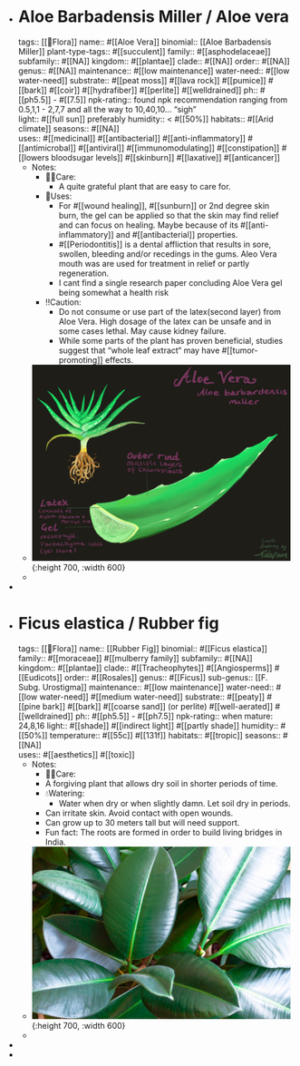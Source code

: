 - # Aloe Barbadensis Miller / Aloe vera
  tags::  [[🌱Flora]] 
  name::  #[[Aloe Vera]] 
  binomial:: [[Aloe Barbadensis Miller]]
  plant-type-tags:: #[[succulent]]
  family:: #[[asphodelaceae]]
  subfamily:: #[[NA]] 
  kingdom:: #[[plantae]]
  clade:: #[[NA]]
  order:: #[[NA]]
  genus:: #[[NA]]
  maintenance:: #[[low maintenance]]
  water-need:: #[[low water-need]]
  substrate:: #[[peat moss]] #[[lava rock]] #[[pumice]] #[[bark]] #[[coir]] #[[hydrafiber]] #[[perlite]] #[[welldrained]]
  ph:: #[[ph5.5]] - #[[7.5]]
  npk-rating:: found npk recommendation ranging from 0.5,1,1 - 2,7,7 and all the way to 10,40,10… “sigh”  
  light:: #[[full sun]] preferably 
  humidity:: < #[[50%]] 
  habitats::  #[[Arid climate]] 
  seasons::  #[[NA]]   
  uses::  #[[medicinal]] #[[antibacterial]] #[[anti-inflammatory]] #[[antimicrobal]] #[[antiviral]] #[[immunomodulating]] #[[constipation]] #[[lowers bloodsugar levels]] #[[skinburn]] #[[laxative]] #[[anticancer]]
	- Notes:
		- 🤲🏼Care:
			- A quite grateful plant that are easy to care for.
		- 🧪Uses:
			- For #[[wound healing]],  #[[sunburn]] or 2nd degree skin burn, the gel can be applied so that the skin may find relief and can focus on healing. Maybe because of its #[[anti-inflammatory]] and #[[antibacterial]] properties.
			- #[[Periodontitis]] is a dental affliction that results in sore, swollen, bleeding and/or recedings in the gums. Aleo Vera mouth was are used for treatment in relief or partly regeneration.
			- I cant find a single research paper concluding Aloe Vera gel being somewhat a health risk
		- ‼️Caution:
			- Do not consume or use part of the latex(second layer) from Aloe Vera.
			  High dosage of the latex can be unsafe and in some cases lethal. May cause kidney failure.
			- While some parts of the plant has proven beneficial, studies suggest that “whole leaf extract“ may have #[[tumor-promoting]] effects.
	- ![2023-02-27-10-00-21.jpeg](../assets/2023-02-27-10-00-21.jpeg){:height 700, :width 600}
	-
-
- # Ficus elastica / Rubber fig
  tags::   [[🌱Flora]] 
  name::  [[Rubber Fig]]
  binomial:: #[[Ficus elastica]]
  family:: #[[moraceae]] #[[mulberry family]] 
  subfamily:: #[[NA]] 
  kingdom:: #[[plantae]]
  clade:: #[[Tracheophytes]] #[[Angiosperms]] #[[Eudicots]]
  order:: #[[Rosales]]
  genus:: #[[Ficus]]
  sub-genus:: [[F. Subg. Urostigma]]
  maintenance:: #[[low maintenance]]
  water-need:: #[[low water-need]] #[[medium water-need]]
  substrate:: #[[peaty]] #[[pine bark]] #[[bark]] #[[coarse sand]] (or perlite) #[[well-aerated]] #[[welldrained]]
  ph:: #[[ph5.5]] - #[[ph7.5]]
  npk-rating:: when mature: 24,8,16
  light:: #[[shade]] #[[indirect light]] #[[partly shade]]
  humidity:: #[[50%]]
  temperature:: #[[55c]] #[[131f]]
  habitats::  #[[tropic]]
  seasons::  #[[NA]]   
  uses::  #[[aesthetics]] #[[toxic]]
	- Notes:
		- 🤲🏼Care:
		- A forgiving plant that allows dry soil in shorter periods of time.
		- 💧Watering:
			- Water when dry or when slightly damn. Let soil dry in periods.
		- Can irritate skin. Avoid contact with open wounds.
		- Can grow up to 30 meters tall but will need support.
		- Fun fact: The roots are formed in order to build living bridges in India.
	- ![2023-02-20-00-19-51.jpeg](../assets/2023-02-20-00-19-51.jpeg){:height 700, :width 600}
	-
-
-
